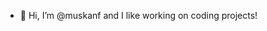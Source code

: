 - 👋 Hi, I’m @muskanf and I like working on coding projects!

<!---
muskanf/muskanf is a ✨ special ✨ repository because its `README.md` (this file) appears on your GitHub profile.
You can click the Preview link to take a look at your changes.
--->
